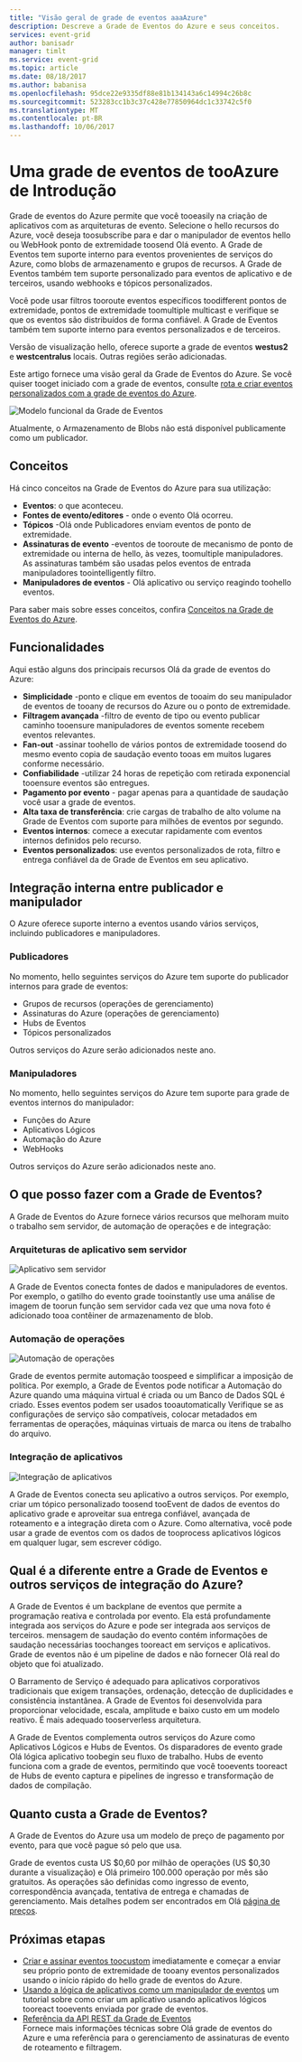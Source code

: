 ```yaml
---
title: "Visão geral de grade de eventos aaaAzure"
description: Descreve a Grade de Eventos do Azure e seus conceitos.
services: event-grid
author: banisadr
manager: timlt
ms.service: event-grid
ms.topic: article
ms.date: 08/18/2017
ms.author: babanisa
ms.openlocfilehash: 95dce22e9335df88e81b134143a6c14994c26b8c
ms.sourcegitcommit: 523283cc1b3c37c428e77850964dc1c33742c5f0
ms.translationtype: MT
ms.contentlocale: pt-BR
ms.lasthandoff: 10/06/2017
---
```

# <a name="an-introduction-tooazure-event-grid"></a>Uma grade de eventos de tooAzure de Introdução

Grade de eventos do Azure permite que você tooeasily na criação de aplicativos com as arquiteturas de evento. Selecione o hello recursos do Azure, você deseja toosubscribe para e dar o manipulador de eventos hello ou WebHook ponto de extremidade toosend Olá evento. A Grade de Eventos tem suporte interno para eventos provenientes de serviços do Azure, como blobs de armazenamento e grupos de recursos. A Grade de Eventos também tem suporte personalizado para eventos de aplicativo e de terceiros, usando webhooks e tópicos personalizados. 

Você pode usar filtros tooroute eventos específicos toodifferent pontos de extremidade, pontos de extremidade toomultiple multicast e verifique se que os eventos são distribuídos de forma confiável. A Grade de Eventos também tem suporte interno para eventos personalizados e de terceiros.

Versão de visualização hello, oferece suporte a grade de eventos **westus2** e **westcentralus** locais. Outras regiões serão adicionadas.

Este artigo fornece uma visão geral da Grade de Eventos do Azure. Se você quiser tooget iniciado com a grade de eventos, consulte [rota e criar eventos personalizados com a grade de eventos do Azure](custom-event-quickstart.md).

![Modelo funcional da Grade de Eventos](./media/overview/event-grid-functional-model.png)

Atualmente, o Armazenamento de Blobs não está disponível publicamente como um publicador.

## <a name="concepts"></a>Conceitos

Há cinco conceitos na Grade de Eventos do Azure para sua utilização:

* **Eventos**: o que aconteceu.
* **Fontes de evento/editores** - onde o evento Olá ocorreu.
* **Tópicos** -Olá onde Publicadores enviam eventos de ponto de extremidade.
* **Assinaturas de evento** -eventos de tooroute de mecanismo de ponto de extremidade ou interna de hello, às vezes, toomultiple manipuladores. As assinaturas também são usadas pelos eventos de entrada manipuladores toointelligently filtro.
* **Manipuladores de eventos** - Olá aplicativo ou serviço reagindo toohello eventos.

Para saber mais sobre esses conceitos, confira [Conceitos na Grade de Eventos do Azure](concepts.md).

## <a name="capabilities"></a>Funcionalidades

Aqui estão alguns dos principais recursos Olá da grade de eventos do Azure:

* **Simplicidade** -ponto e clique em eventos de tooaim do seu manipulador de eventos de tooany de recursos do Azure ou o ponto de extremidade.
* **Filtragem avançada** -filtro de evento de tipo ou evento publicar caminho tooensure manipuladores de eventos somente recebem eventos relevantes.
* **Fan-out** -assinar toohello de vários pontos de extremidade toosend do mesmo evento copia de saudação evento tooas em muitos lugares conforme necessário.
* **Confiabilidade** -utilizar 24 horas de repetição com retirada exponencial tooensure eventos são entregues.
* **Pagamento por evento** - pagar apenas para a quantidade de saudação você usar a grade de eventos.
* **Alta taxa de transferência**: crie cargas de trabalho de alto volume na Grade de Eventos com suporte para milhões de eventos por segundo.
* **Eventos internos**: comece a executar rapidamente com eventos internos definidos pelo recurso.
* **Eventos personalizados**: use eventos personalizados de rota, filtro e entrega confiável da de Grade de Eventos em seu aplicativo.

## <a name="built-in-publisher-and-handler-integration"></a>Integração interna entre publicador e manipulador

O Azure oferece suporte interno a eventos usando vários serviços, incluindo publicadores e manipuladores.

### <a name="publishers"></a>Publicadores

No momento, hello seguintes serviços do Azure tem suporte do publicador internos para grade de eventos:

* Grupos de recursos (operações de gerenciamento)
* Assinaturas do Azure (operações de gerenciamento)
* Hubs de Eventos
* Tópicos personalizados

Outros serviços do Azure serão adicionados neste ano.

### <a name="handlers"></a>Manipuladores

No momento, hello seguintes serviços do Azure tem suporte para grade de eventos internos do manipulador: 

* Funções do Azure
* Aplicativos Lógicos
* Automação do Azure
* WebHooks

Outros serviços do Azure serão adicionados neste ano.

## <a name="what-can-i-do-with-event-grid"></a>O que posso fazer com a Grade de Eventos?

A Grade de Eventos do Azure fornece vários recursos que melhoram muito o trabalho sem servidor, de automação de operações e de integração: 

### <a name="serverless-application-architectures"></a>Arquiteturas de aplicativo sem servidor

![Aplicativo sem servidor](./media/overview/serverless_web_app.png)

A Grade de Eventos conecta fontes de dados e manipuladores de eventos. Por exemplo, o gatilho do evento grade tooinstantly use uma análise de imagem de toorun função sem servidor cada vez que uma nova foto é adicionado tooa contêiner de armazenamento de blob. 

### <a name="ops-automation"></a>Automação de operações

![Automação de operações](./media/overview/Ops_automation.png)

Grade de eventos permite automação toospeed e simplificar a imposição de política. Por exemplo, a Grade de Eventos pode notificar a Automação do Azure quando uma máquina virtual é criada ou um Banco de Dados SQL é criado. Esses eventos podem ser usados tooautomatically Verifique se as configurações de serviço são compatíveis, colocar metadados em ferramentas de operações, máquinas virtuais de marca ou itens de trabalho do arquivo.

### <a name="application-integration"></a>Integração de aplicativos

![Integração de aplicativos](./media/overview/app_integration.png)

A Grade de Eventos conecta seu aplicativo a outros serviços. Por exemplo, criar um tópico personalizado toosend tooEvent de dados de eventos do aplicativo grade e aproveitar sua entrega confiável, avançada de roteamento e a integração direta com o Azure. Como alternativa, você pode usar a grade de eventos com os dados de tooprocess aplicativos lógicos em qualquer lugar, sem escrever código. 

## <a name="how-is-event-grid-different-from-other-azure-integration-services"></a>Qual é a diferente entre a Grade de Eventos e outros serviços de integração do Azure?

A Grade de Eventos é um backplane de eventos que permite a programação reativa e controlada por evento. Ela está profundamente integrada aos serviços do Azure e pode ser integrada aos serviços de terceiros. mensagem de saudação do evento contém informações de saudação necessárias toochanges tooreact em serviços e aplicativos. Grade de eventos não é um pipeline de dados e não fornecer Olá real do objeto que foi atualizado.

O Barramento de Serviço é adequado para aplicativos corporativos tradicionais que exigem transações, ordenação, detecção de duplicidades e consistência instantânea. A Grade de Eventos foi desenvolvida para proporcionar velocidade, escala, amplitude e baixo custo em um modelo reativo. É mais adequado tooserverless arquitetura.

A Grade de Eventos complementa outros serviços do Azure como Aplicativos Lógicos e Hubs de Eventos. Os disparadores de evento grade Olá lógica aplicativo toobegin seu fluxo de trabalho. Hubs de evento funciona com a grade de eventos, permitindo que você tooevents tooreact de Hubs de evento captura e pipelines de ingresso e transformação de dados de compilação.

## <a name="how-much-does-event-grid-cost"></a>Quanto custa a Grade de Eventos?

A Grade de Eventos do Azure usa um modelo de preço de pagamento por evento, para que você pague só pelo que usa.

Grade de eventos custa US $0,60 por milhão de operações (US $0,30 durante a visualização) e Olá primeiro 100.000 operação por mês são gratuitos. As operações são definidas como ingresso de evento, correspondência avançada, tentativa de entrega e chamadas de gerenciamento.  Mais detalhes podem ser encontrados em Olá [página de preços](https://azure.microsoft.com/pricing/details/event-grid/).

## <a name="next-steps"></a>Próximas etapas

* [Criar e assinar eventos toocustom](custom-event-quickstart.md) imediatamente e começar a enviar seu próprio ponto de extremidade de tooany eventos personalizados usando o início rápido do hello grade de eventos do Azure.
* [Usando a lógica de aplicativos como um manipulador de eventos](monitor-virtual-machine-changes-event-grid-logic-app.md) um tutorial sobre como criar um aplicativo usando aplicativos lógicos tooreact tooevents enviada por grade de eventos.
* [Referência da API REST da Grade de Eventos](/rest/api/eventgrid)  
  Fornece mais informações técnicas sobre Olá grade de eventos do Azure e uma referência para o gerenciamento de assinaturas de evento de roteamento e filtragem.
